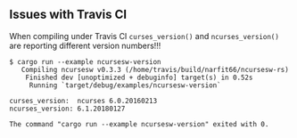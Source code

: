 ## Issues with Travis CI

When compiling under Travis CI `curses_version()` and `ncurses_version()` are reporting different version numbers!!!

```
$ cargo run --example ncursesw-version
   Compiling ncursesw v0.3.3 (/home/travis/build/narfit66/ncursesw-rs)
    Finished dev [unoptimized + debuginfo] target(s) in 0.52s
     Running `target/debug/examples/ncursesw-version`

curses_version:  ncurses 6.0.20160213
ncurses_version: 6.1.20180127

The command "cargo run --example ncursesw-version" exited with 0.
```
